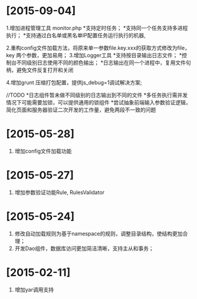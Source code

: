 [2015-09-04]
==================
1.增加进程管理工具 monitor.php 
    *支持定时任务；
    *支持同一个任务支持多进程执行；
    *支持通过白名单或黑名单IP配置任务运行执行的机器, 
    
    
2.重构config文件加载方法，将原来单一参数file.key.xxx的获取方式修改为file，key 两个参数，更加易用；
3.增加Logger工具
    *支持按目录输出日志文件；
    *控制台不同级别日志使用不同的颜色输出；
    *日志输出在同一个进程中，复用文件句柄，避免文件反复打开和关闭

4.增加grunt 压缩打包配置，提供js_debug=1调试解决方案;
     
//TODO 
    *日志组件暂未做不同级别的日志输出到不同的文件
    *多任务执行需并发情况下可能需要加锁，可以提供通用的锁组件
    *尝试抽象前端输入参数验证逻辑，简化页面和服务器验证二次开发的工作量，避免两段不一致的问题
    
[2015-05-28]
==================
1. 增加config文件加载功能

[2015-05-27]
==================
1. 增加参数验证功能Rule, RulesValidator


[2015-05-24]
==================
1. 修改自动加载规则为基于namespace的规则，调整目录结构，使结构更加合理；
2. 开发Dao组件，数据库访问更加简洁清晰，支持主从和事务；

[2015-02-11]
==================
1. 增加yar调用支持